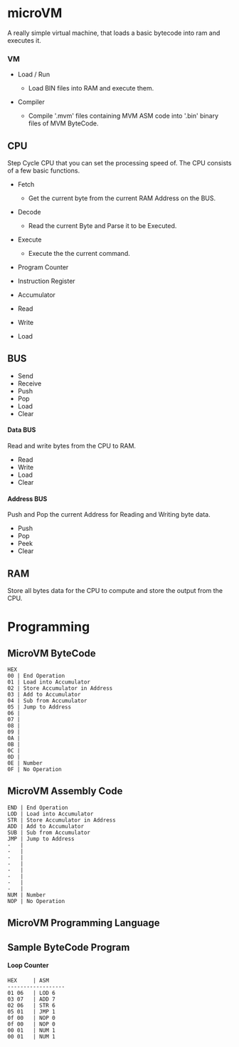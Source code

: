 # microVM

A really simple virtual machine, that loads a basic bytecode into ram and executes it. 

### VM

- Load / Run

	- Load BIN files into RAM and execute them.

- Compiler

	- Compile '.mvm' files containing MVM ASM code into '.bin' binary files of MVM ByteCode.

## CPU

Step Cycle CPU that you can set the processing speed of. The CPU consists of a few basic functions.

- Fetch

	- Get the current byte from the current RAM Address on the BUS.

- Decode

	- Read the current Byte and Parse it to be Executed.

- Execute

	- Execute the the current command. 

- Program Counter
- Instruction Register
- Accumulator
- Read
- Write
- Load

## BUS

- Send
- Receive
- Push
- Pop
- Load
- Clear

#### Data BUS

Read and write bytes from the CPU to RAM.

- Read
- Write
- Load
- Clear

#### Address BUS

Push and Pop the current Address for Reading and Writing byte data.

- Push
- Pop
- Peek
- Clear

## RAM

Store all bytes data for the CPU to compute and store the output from the CPU.

# Programming

## MicroVM ByteCode
```
HEX 
00 | End Operation
01 | Load into Accumulator
02 | Store Accumulator in Address
03 | Add to Accumulator
04 | Sub from Accumulator
05 | Jump to Address
06 | 
07 | 
08 | 
09 | 
0A |
0B | 
0C | 
0D | 
0E | Number
0F | No Operation
```

## MicroVM Assembly Code
```
END | End Operation
LOD | Load into Accumulator
STR | Store Accumulator in Address
ADD | Add to Accumulator
SUB | Sub from Accumulator
JMP | Jump to Address
-   |
-   |
-   |
-   |
-   |
-   |
-   |
-   |
NUM | Number
NOP | No Operation
```

## MicroVM Programming Language

## Sample ByteCode Program

#### Loop Counter

```
HEX     | ASM
------------------
01 06   | LOD 6
03 07   | ADD 7
02 06   | STR 6
05 01   | JMP 1
0f 00   | NOP 0
0f 00   | NOP 0
00 01   | NUM 1
00 01   | NUM 1
```

